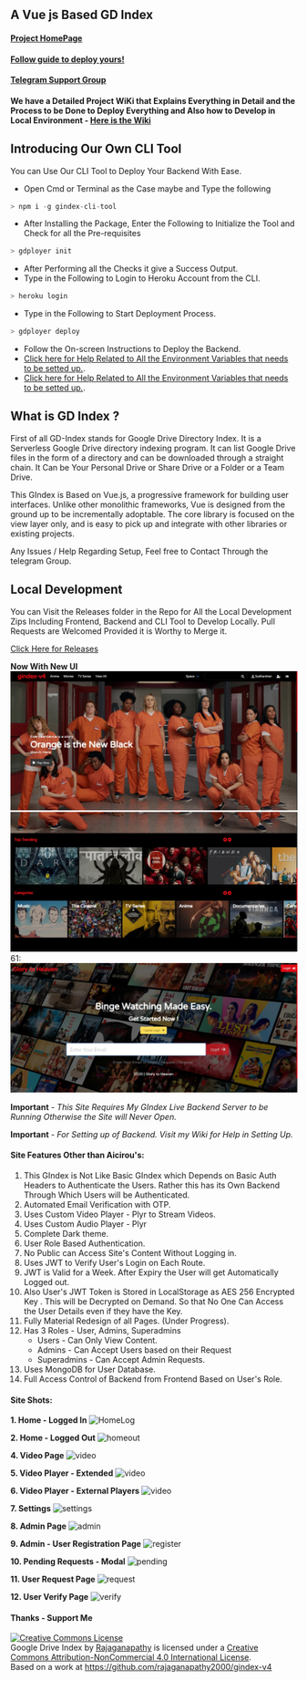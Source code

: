 ##  A Vue js Based GD Index

#### [Project HomePage](https://gen.infozy.tk/)
#### [Follow guide to deploy yours!](https://telegra.ph/Google-Drive-Ultimate-Index-07-04)
#### [Telegram Support Group](https://t.me/joinchat/MXJ4wk5Gs__QFZbvBdd_pg)

#### We have a Detailed Project WiKi that Explains Everything in Detail and the Process to be Done to Deploy Everything and Also how to Develop in Local Environment - [Here is the Wiki](https://github.com/rajaganapathy2000/gindex-v4/wiki)

## Introducing Our Own CLI Tool

You can Use Our CLI Tool to Deploy Your Backend With Ease.

* Open Cmd or Terminal as the Case maybe and Type the following

```js
> npm i -g gindex-cli-tool
```

* After Installing the Package, Enter the Following to Initialize the Tool and Check for all the Pre-requisites

```js
> gdployer init
```

* After Performing all the Checks it give a Success Output.
* Type in the Following to Login to Heroku Account from the CLI.

```js
> heroku login
```

* Type in the Following to Start Deployment Process.

```js
> gdployer deploy
```

* Follow the On-screen Instructions to Deploy the Backend.
* [Click here for Help Related to All the Environment Variables that needs to be setted up.](https://github.com/rajaganapathy2000/gindex-v4/wiki/ackend-envirnment-variables).
* [Click here for Help Related to All the Environment Variables that needs to be setted up.](https://github.com/rajaganapathy2000/gindex-v4/wiki/backend-envirnment-variables).

## What is GD Index ?

First of all GD-Index stands for Google Drive Directory Index. It is a Serverless Google Drive directory indexing program. It can list Google Drive files in the form of a directory and can be downloaded through a straight chain. It Can be Your Personal Drive or Share Drive or a Folder or a Team Drive.

This GIndex is Based on Vue.js, a progressive framework for building user interfaces. Unlike other monolithic frameworks, Vue is designed from the ground up to be incrementally adoptable. The core library is focused on the view layer only, and is easy to pick up and integrate with other libraries or existing projects.

Any Issues / Help Regarding Setup, Feel free to Contact Through the telegram Group.

## Local Development

You can Visit the Releases folder in the Repo for All the Local Development Zips Including Frontend, Backend and CLI Tool to Develop Locally. Pull Requests are Welcomed Provided it is Worthy to Merge it.

[Click Here for Releases](https://github.com/rajaganapathy2000/gindex-v4/tree/master/releases)

**Now With New UI**<br>
![Refreshing New Home Look](https://github.com/rajaganapathy2000/gindex-v4/blob/dark-mode-0-1/imgs/home.png?raw=true)<br>
![Refreshing New Home Look](https://github.com/rajaganapathy2000/gindex-v4/blob/dark-mode-0-1/imgs/home2.png?raw=true)<br>
61: ![Refreshing New Home Look](https://github.com/rajaganapathy2000/gindex-v4/blob/dark-mode-0-1/imgs/home-nolog.png?raw=true)<br>

**Important** - _This Site Requires My GIndex Live Backend Server to be Running Otherwise the Site will Never Open._

**Important** - _For Setting up of Backend. Visit my Wiki for Help in Setting Up._

#### Site Features Other than Aicirou's:

1. This GIndex is Not Like Basic GIndex which Depends on Basic Auth  Headers to Authenticate the Users. Rather this has its Own Backend Through Which Users will be Authenticated.
2. Automated Email Verification with OTP.
3. Uses Custom Video Player - Plyr to Stream Videos.
4. Uses Custom Audio Player - Plyr
5. Complete Dark theme.
6. User Role Based Authentication.
7. No Public can Access Site's Content Without Logging in.
8. Uses JWT to Verify User's Login on Each Route.
9. JWT is Valid for a Week. After Expiry the User will get Automatically Logged out.
10. Also User's JWT Token is Stored in LocalStorage as AES 256 Encrypted Key . This will be Decrypted on Demand. So that No One Can Access the User Details even if they have the Key.
11. Fully Material Redesign of all Pages. (Under Progress).
12. Has 3 Roles - User, Admins, Superadmins
	- Users - Can Only View Content.
	- Admins - Can Accept Users based on their Request
	- Superadmins - Can Accept Admin Requests.
13. Uses MongoDB for User Database.
14. Full Access Control of Backend from Frontend Based on User's Role.

#### Site Shots:
**1. Home - Logged In**
![HomeLog](imgs/home.png)

**2. Home - Logged Out**
![homeout](imgs/homelogout.jpg)

**4. Video Page**
![video](imgs/videoPlayer.jpg)

**5. Video Player - Extended**
![video](imgs/videplayer2.jpg)

**6. Video Player - External Players**
![video](imgs/videoPlayer%20Modal.jpg)

**7. Settings**
![settings](imgs/settings.jpg)

**8. Admin Page**
![admin](imgs/adminpage.jpg)

**9. Admin - User Registration Page**
![register](imgs/newuserregister.jpg)

**10. Pending Requests - Modal**
![pending](imgs/pendinguser.jpeg)

**11. User Request Page**
![request](imgs/request.jpeg)

**12. User Verify Page**
![verify](imgs/verify.jpeg)


#### Thanks - Support Me

<a rel="license" href="http://creativecommons.org/licenses/by-nc/4.0/"><img alt="Creative Commons License" style="border-width:0" src="https://i.creativecommons.org/l/by-nc/4.0/88x31.png" /></a><br /><span xmlns:dct="http://purl.org/dc/terms/" href="http://purl.org/dc/dcmitype/InteractiveResource" property="dct:title" rel="dct:type">Google Drive Index</span> by <a xmlns:cc="http://creativecommons.org/ns#" href="https://github.com/rajaganapathy2000" property="cc:attributionName" rel="cc:attributionURL">Rajaganapathy</a> is licensed under a <a rel="license" href="http://creativecommons.org/licenses/by-nc/4.0/">Creative Commons Attribution-NonCommercial 4.0 International License</a>.<br />Based on a work at <a xmlns:dct="http://purl.org/dc/terms/" href="https://github.com/rajaganapathy2000/gindex-v4" rel="dct:source">https://github.com/rajaganapathy2000/gindex-v4</a>
